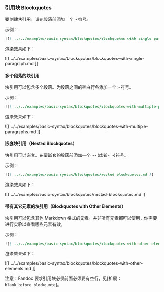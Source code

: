 ### 引用块 Blockquotes

要创建块引用，请在段落前添加一个 `>` 符号。

示例：

```markdown
![[ ../../examples/basic-syntax/blockquotes/blockquotes-with-single-paragraph.md ]]
```

渲染效果如下：

![[ ../../examples/basic-syntax/blockquotes/blockquotes-with-single-paragraph.md ]]

#### 多个段落的块引用

块引用可以包含多个段落。为段落之间的空白行各添加一个 `>` 符号。

示例：

```markdown
![[ ../../examples/basic-syntax/blockquotes/blockquotes-with-multiple-paragraphs.md ]]
```

渲染效果如下：

![[ ../../examples/basic-syntax/blockquotes/blockquotes-with-multiple-paragraphs.md ]]

#### 嵌套块引用（Nested Blockquotes）

块引用可以嵌套。在要嵌套的段落前添加一个 `>>` (或者`> >`)符号。

示例：

```markdown
![[ ../../examples/basic-syntax/blockquotes/nested-blockquotes.md ]]
```

渲染效果如下：

![[ ../../examples/basic-syntax/blockquotes/nested-blockquotes.md ]]

#### 带有其它元素的块引用（Blockquotes with Other Elements）

块引用可以包含其他 Markdown 格式的元素。并非所有元素都可以使用，你需要进行实验以查看哪些元素有效。

示例：

```markdown
![[ ../../examples/basic-syntax/blockquotes/blockquotes-with-other-elements.md ]]
```

渲染效果如下：

![[ ../../examples/basic-syntax/blockquotes/blockquotes-with-other-elements.md ]]

注意：Pandoc 要求引用块必须前面必须要有空行，见[扩展：`blank_before_blockquote`]。